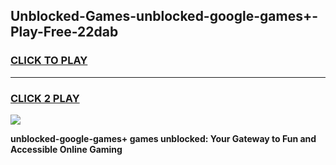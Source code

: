 
## Unblocked-Games-unblocked-google-games+-Play-Free-22dab
<h3>
<a href="https://premium76.site?title=unblocked-google-games+&ref=22A">CLICK TO PLAY</a></h3>
<hr>

<h3>
<a href="https://premium76.site?title=unblocked-google-games+&ref=22A">CLICK 2 PLAY</a>
  
</h3>

<a href="https://premium76.site?title=unblocked-google-games+&ref=22A"><img src="https://clearcache.store/games.png"></a>


**unblocked-google-games+ games unblocked: Your Gateway to Fun and Accessible Online Gaming**
